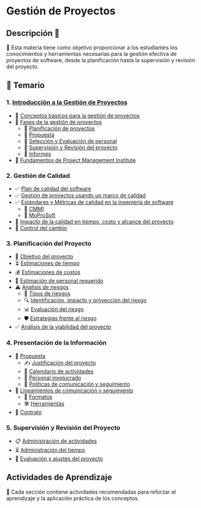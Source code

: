 # Gestión de Proyectos

## Descripción 📖
🎯 Esta materia tiene como objetivo proporcionar a los estudiantes los conocimientos y herramientas necesarias para la gestión efectiva de proyectos de software, desde la planificación hasta la supervisión y revisión del proyecto.

## 📂 Temario

###  1. [Introducción a la Gestión de Proyectos](1_introduccion/introduccion.md)
- 📑 [Conceptos básicos para la gestión de proyectos](1_introduccion/conceptos_basicos.md)
- 📑 [Fases de la gestión de proyectos](1_introduccion/fases_gestion.md)
  - 📌 [Planificación de proyectos](1_introduccion/planificacion_proyectos.md)
  - 📌 [Propuesta](1_introduccion/propuesta.md)
  - 📌 [Selección y Evaluación de personal](1_introduccion/seleccion_personal.md)
  - 📌 [Supervisión y Revisión del proyecto](1_introduccion/supervision_revision.md)
  - 📌 [Informes](1_introduccion/informes.md)
- 📑 [Fundamentos de Project Management Institute](1_introduccion/pmi.md)

###  2. Gestión de Calidad
- ✅ [Plan de calidad del software](2_gestion_calidad/plan_calidad.md)
- ✅ [Gestión de proyectos usando un marco de calidad](2_gestion_calidad/marco_calidad.md)
- ✅ [Estándares y Métricas de calidad en la ingeniería de software](2_gestion_calidad/estandares_metricas.md)
  - 📌 [CMMI](2_gestion_calidad/cmmi.md)
  - 📌 [MoProSoft](2_gestion_calidad/moprosoft.md)
- 📑 [Impacto de la calidad en tiempo, costo y alcance del proyecto](2_gestion_calidad/impacto_calidad.md)
- 🔄 [Control del cambio](2_gestion_calidad/control_cambio.md)

###  3. Planificación del Proyecto
- 🎯 [Objetivo del proyecto](3_planificacion/objetivo.md)
- ⏳ [Estimaciones de tiempo](3_planificacion/estimaciones_tiempo.md)
- 💰 [Estimaciones de costos](3_planificacion/estimaciones_costos.md)
- 👥 [Estimación de personal requerido](3_planificacion/estimacion_personal.md)
- ⚠️ [Análisis de riesgos](3_planificacion/analisis_riesgos.md)
  - 🛑 [Tipos de riesgos](3_planificacion/tipos_riesgos.md)
  - 🔍 [Identificación, impacto y proyección del riesgo](3_planificacion/impacto_riesgo.md)
  - 📊 [Evaluación del riesgo](3_planificacion/evaluacion_riesgo.md)
  - 🛡️ [Estrategias frente al riesgo](3_planificacion/estrategias_riesgo.md)
- ✅ [Análisis de la viabilidad del proyecto](3_planificacion/viabilidad.md)

###  4. Presentación de la Información
- 📜 [Propuesta](4_presentacion/propuesta.md)
  - ✍️ [Justificación del proyecto](4_presentacion/justificacion.md)
  - 📆 [Calendario de actividades](4_presentacion/calendario.md)
  - 👥 [Personal involucrado](4_presentacion/personal_involucrado.md)
  - 🔄 [Políticas de comunicación y seguimiento](4_presentacion/politicas_comunicacion.md)
- 📝 [Lineamientos de comunicación y seguimiento](4_presentacion/lineamientos_comunicacion.md)
  - 📑 [Formatos](4_presentacion/formatos.md)
  - 🛠️ [Herramientas](4_presentacion/herramientas.md)
- 📑 [Contrato](4_presentacion/contrato.md)

###  5. Supervisión y Revisión del Proyecto
- 📋 [Administración de actividades](5_supervision/administracion_actividades.md)
- ⏳ [Administración del tiempo](5_supervision/administracion_tiempo.md)
- 🔄 [Evaluación y ajustes del proyecto](5_supervision/evaluacion_ajustes.md)

##  Actividades de Aprendizaje
📌 Cada sección contiene actividades recomendadas para reforzar el aprendizaje y la aplicación práctica de los conceptos.


